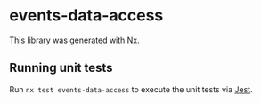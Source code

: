 # events-data-access

This library was generated with [Nx](https://nx.dev).

## Running unit tests

Run `nx test events-data-access` to execute the unit tests via [Jest](https://jestjs.io).
